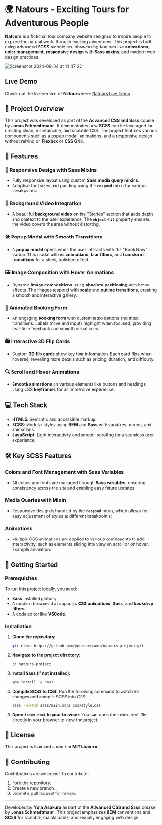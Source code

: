 # 🌍 Natours - Exciting Tours for Adventurous People

**Natours** is a fictional tour company website designed to inspire people to explore the natural world through exciting adventures. This project is built using advanced **SCSS** techniques, showcasing features like **animations**, **color management**, **responsive design** with **Sass mixins**, and modern web design practices.

![Screenshot 2024-09-04 at 14 47 22](https://github.com/user-attachments/assets/1ffd68ef-9383-4d16-bea6-baf662eb6192)

## Live Demo

Check out the live version of **Natours** here: <a href="https://natoursproject-yasakura.netlify.app/" target="_blank">Natours Live Demo</a>

## 🎯 Project Overview

This project was developed as part of the **Advanced CSS and Sass** course by **Jonas Schmedtmann**. It demonstrates how **SCSS** can be leveraged for creating clean, maintainable, and scalable CSS. The project features various components such as a popup modal, animations, and a responsive design without relying on **Flexbox** or **CSS Grid**.

## 🌟 Features

### 📱 Responsive Design with Sass Mixins
- Fully responsive layout using custom **Sass media query mixins**.
- Adaptive font sizes and padding using the **`respond`** mixin for various breakpoints:

### 🎥 Background Video Integration
- A beautiful **background video** on the "Stories" section that adds depth and context to the user experience. The **`object-fit`** property ensures the video covers the area without distorting.

### 🛠 Popup Modal with Smooth Transitions
- A **popup modal** opens when the user interacts with the "Book Now" button. This modal utilizes **animations**, **blur filters**, and **transform transitions** for a sleek, polished effect.

### 🖼️ Image Composition with Hover Animations
- Dynamic **image compositions** using **absolute positioning** with hover effects. The images respond with **scale** and **outline transitions**, creating a smooth and interactive gallery.

### 📑 Animated Booking Form
- An engaging **booking form** with custom radio buttons and input transitions. Labels move and inputs highlight when focused, providing real-time feedback and smooth visual cues.

### 🛍️ Interactive 3D Flip Cards
- Custom **3D flip cards** show key tour information. Each card flips when hovered, revealing more details such as pricing, duration, and difficulty.

### 🔍 Scroll and Hover Animations
- **Smooth animations** on various elements like buttons and headings using CSS **keyframes** for an immersive experience.

## 💻 Tech Stack

- **HTML5**: Semantic and accessible markup.
- **SCSS**: Modular styles using **BEM** and **Sass** with variables, mixins, and animations.
- **JavaScript**: Light interactivity and smooth scrolling for a seamless user experience.

## 🛠️ Key SCSS Features

### Colors and Font Management with Sass Variables

- All colors and fonts are managed through **Sass variables**, ensuring consistency across the site and enabling easy future updates.

### Media Queries with Mixin

- Responsive design is handled by the **`respond`** mixin, which allows for easy adjustment of styles at different breakpoints:

### Animations

- Multiple CSS animations are applied to various components to add interactivity, such as elements sliding into view on scroll or on hover. Example animation:

## 🚀 Getting Started

### Prerequisites

To run this project locally, you need:

- **Sass** installed globally.
- A modern browser that supports **CSS animations**, **Sass**, and **backdrop filters**.
- A code editor like **VSCode**.

### Installation

1. **Clone the repository:**
   ```bash
   git clone https://github.com/yourusername/natours-project.git
   ```

2. **Navigate to the project directory:**
   ```bash
   cd natours-project
   ```

3. **Install Sass (if not installed):**
   ```bash
   npm install -g sass
   ```

4. **Compile SCSS to CSS:**
   Run the following command to watch for changes and compile SCSS into CSS:
   ```bash
   sass --watch sass/main.scss css/style.css
   ```

5. **Open `index.html` in your browser:**
   You can open the `index.html` file directly in your browser to view the project.

## 📄 License

This project is licensed under the **MIT License**.

## 🤝 Contributing

Contributions are welcome! To contribute:

1. Fork the repository.
2. Create a new branch.
3. Submit a pull request for review.

---

Developed by **Yuta Asakura** as part of the **Advanced CSS and Sass** course by **Jonas Schmedtmann**. This project emphasizes **BEM** conventions and **SCSS** for scalable, maintainable, and visually engaging web design.
